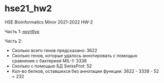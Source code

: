 # hse21_hw2
HSE Bioinformatics Minor 2021-2022 HW-2

Часть 1: [ноутбук](https://colab.research.google.com/drive/1qsirPzc7LZm7OvXW0p99yBFfGNf3C_P-?usp=sharing)

Часть 2:

* Сколько всего генов предсказано: 3622
* Сколько генов, которые удалось аннотировать с помощью сравнения с бактерией MIL-1: 3338
* Сколько с помощью БД SwissProt: 52
* Кол-во белков, оставшихся без аннотации функции: 3622 - 3338 - 52 = 232
